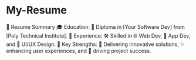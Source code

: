 # My-Resume
📄 Resume Summary 🎓 Education: 📘 Diploma in [Your Software Dev] from [Poly Technical Institute]. 💼 Experience: 🛠️ Skilled in 🌐 Web Dev, 📱 App Dev, and 🎨 UI/UX Design. 🌟 Key Strengths: 🚀 Delivering innovative solutions, ✨ enhancing user experiences, and 🎯 driving project success.
